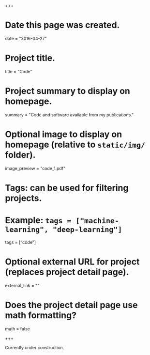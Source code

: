 +++
# Date this page was created.
date = "2016-04-27"

# Project title.
title = "Code"

# Project summary to display on homepage.
summary = "Code and software available from my publications."

# Optional image to display on homepage (relative to `static/img/` folder).
image_preview = "code_1.pdf"

# Tags: can be used for filtering projects.
# Example: `tags = ["machine-learning", "deep-learning"]`
tags = ["code"]

# Optional external URL for project (replaces project detail page).
external_link = ""

# Does the project detail page use math formatting?
math = false

+++

Currently under construction.